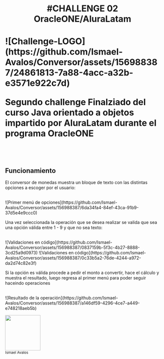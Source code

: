 <h1 align="center"> #CHALLENGE 02 OracleONE/AluraLatam <h1>
  ![Challenge-LOGO](https://github.com/Ismael-Avalos/Conversor/assets/156988387/24861813-7a88-4acc-a32b-e3571e922c7d)
  <p>Segundo challenge Finalziado del curso Java orientado a objetos impartido por AluraLatam durante el programa OracleONE</p><br>
  <h2>Funcionamiento</h2>
  <p>El conversor de monedas muestra un bloque de texto con las distintas opciones a escoger por el usuario:</p><br>
  ![Primer menú de opciones](https://github.com/Ismael-Avalos/Conversor/assets/156988387/6da34fa4-84ef-43ca-91b9-37d5e4e9ccc0)<br>
  <p>Una vez seleccionada la operación que se desea realizar se valida que sea una opción válida entre 1 - 9 y que no sea texto:</p><br>
  ![Validaciones en código](https://github.com/Ismael-Avalos/Conversor/assets/156988387/0837159b-5f3c-4b27-8888-3cd25a9d0973)
  ![Validaciones en código](https://github.com/Ismael-Avalos/Conversor/assets/156988387/0c33b5a2-76de-4244-a972-da2d74c82e3f)<br>
  <p>Si la opción es válida procede a pedir el monto a convertir, hace el cálculo y muestra el resultado, luego regresa al primer menú para poder seguir haceindo operaciones</p><br>
  ![Resultado de la operación](https://github.com/Ismael-Avalos/Conversor/assets/156988387/a146df59-4296-4ce7-a449-e748218aeb5b)

  <img src="https://avatars.githubusercontent.com/u/156988387?v=4" width=115><br><sub>Ismael Avalos</sub>
